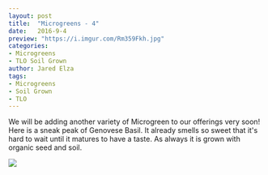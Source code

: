 ```yaml
---
layout: post
title:  "Microgreens - 4"
date:   2016-9-4
preview: "https://i.imgur.com/Rm359Fkh.jpg"
categories:
- Microgreens
- TLO Soil Grown
author: Jared Elza
tags: 
- Microgreens
- Soil Grown
- TLO
---
```


We will be adding another variety of Microgreen to our offerings very soon! Here is a sneak peak of Genovese Basil. It already smells so sweet that it's hard to wait until it matures to have a taste. As always it is grown with organic seed and soil.

[![](https://i.imgur.com/Rm359Fkh.jpg)](https://i.imgur.com/Rm359Fk.jpg)
